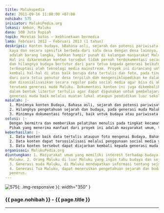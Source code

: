 ```yaml
---
title: Malukupedia
date: 2011-09-16 11:08:00 +07:00
nohibah: 575
inisiator: MalukuPedia.org
lokasi: Ambon, Maluku
dana: 508 Juta Rupiah
topik: Meretas batas – kebhinekaan bermedia
lama: Februari 2012 – Februari 2013 (1 tahun)
deskripsi: Konten budaya, bBahasa asli, sejarah dan potensi pariwisata Maluku begitu
  kaya dan secara spesifik berbeda dari satu desa dengan desa lainnya, konten tersebut
  adalah barang langka, bahkan hampir punah di kalangan masyarakat Maluku sendiri.
  Hal ini dikarenakan konten tersebut tidak pernah terdokumentasi secara tertulis
  dan hilangnya budaya bertutur dari para tetua kepada generasi beikutnya yg telah
  terkouptasi oleh teknologi media mainstream. Proyek ini dirancang untuk mendata
  kembali hal-hal di atas baik berupa data tertulis dan foto, pada tingkat kecamatan
  dari para tetua penutur desa terpilih dan mengensiklopedikan ke dalam media online,
  dan disosialisasikan secara regular pada social media agar bisa di akses siapa saja
  terutama generasi muda Maluku. Dokumentasi konten ini juga dikembalikan kepada desa
  dalam bentuk litertur tertulis agar dapat digunakan untuk pembelajaran kembali kepada
  generasi muda baik melalui muatan lokal ataupun pendidikan luar sekolah.
masalah: |-
  1. Minimnya konten Budaya, Bahasa asli, sejarah dan potensi pariwisata Maluku baik dalam buku atau media online.
  2. Hilangnya pengetahuan sejarah dan budaya, pada generasi muda Maluku.
  3. Minimnya dokumentasi fotografi, baik untuk budaya atau pariwisata desa-desa.
solusi: |-
  Dengan bermitra dan memberikan pelatihan menulis pada tingkat kecamatan kepada guru atau pemuda, yang kemudian menuliskan konten Budaya, Bahasa asli, sejarah dan potensi pariwisata Maluku dari satu, dua desa terpilih di kecamatannya dan melakukan dokumentasi fotografi dari desa tersebut. Data konten kemudian diensiklopedikan dengan baik dalam website, dan secara regular disosialisasikan melalui social media. Dokumentasi konten juga dikembalikan kepada desa dalam bentuk literatur tertulis agar dapat diajarkan kembali pada generasi muda melalui muatan lokal atau pendidikan luar sekolah. Dengan demikian budaya asli dapat dipreservasikan, dan dapat menjembatani hilangnya budaya bertutur para tetua penutur kepada generasi muda.
  Pihak yang menerima manfaat dari proyek ini adalah masyarakat umum, terutama di Maluku.
keberhasilan: |-
  1. Data konten baik data tertulis ataupun foto mengenai Budaya, Bahasa asli, sejarah dan potensi Pariwisata dari desa-desa Maluku dapat diselamatkan dan terdokumentasikan dengn baik.
  2. Data konten dapat tersosialisasi melalui penggunaan social media yang notabene penggunanya generasi muda.
  3. Data konten tersebut dapat diajarkan kembali kepada generasi muda melalui muatan lokal atau pendidikan luar sekolah.
organisasi: MalukuPedia.org
diuntungkan: 1. Masyarakat umum yang memiliki interest terhadap budaya dan sejarah
  Maluku. 2. Orang Maluku di luar Maluku yang ingin tahu budaya dan sejarah asalnya.
  3. Generasi muda Maluku, di Maluku mendapatkan informasi tentang sejarah dan budaya.
  4. Generasi Tua Maluku, dapat meneruskan pengetahuan sejarah dan budaya kepada generasi
  penerus.
---
```


![575](/static/img/hibahcmb/575.png){: .img-responsive }{: width="350" }

### {{ page.nohibah }} - {{ page.title }}

---

